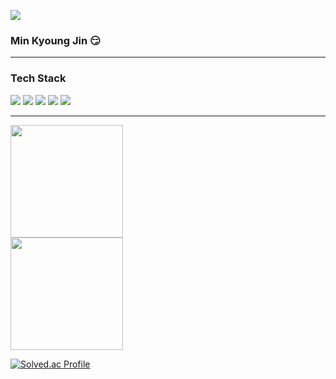 <a href="https://github.com/Ruanur"><img src="https://capsule-render.vercel.app/api?type=Waving&color=black&customColorList=6&height=180&section=header&text=Min%20Creator&fontSize=50&animation=twinkling"/></a>

###  Min Kyoung Jin 😏

<hr/>

### Tech Stack
<div>
  <img src="https://img.shields.io/badge/-C-A8B9CC?style=flat-square&logo=C&logoColor=white"/></a>
  <img src="https://img.shields.io/badge/-C++-00599C?style=flat-square&logo=Cplusplus&logoColor=white"/></a>
  <img src="https://img.shields.io/badge/-C Sharp-512BD4?style=flat-square&logo=CSharp&logoColor=white"/></a> 
  <img src="https://img.shields.io/badge/-Unity-E6E6FA?style=flat-square&logo=Unity&logoColor=black"/></a>
  <img src="https://img.shields.io/badge/-Unreal Engine-FFFFFF?style=flat-square&logo=Unreal Engine&logoColor=black"/></a> 
</div>

<hr/>

<a href="https://github.com/Ruanur">
  <img height="180em" src="https://github-readme-stats-eight-theta.vercel.app/api?username=Ruanur&show_icons=true&theme=monokai&include_all_commits=true&count_private=true"/>
  <br>
  <img height="180em" src="https://github-readme-stats-eight-theta.vercel.app/api/top-langs/?username=Ruanur&hide=c%23&layout=compact&langs_count=8&theme=monokai"/>
</a>


[![Solved.ac Profile](http://mazassumnida.wtf/api/v2/generate_badge?boj=lp5060)](https://solved.ac/profile/lp5060)

<!--

Here are some ideas to get you started:

- 🔭 I’m currently working on ...
- 🌱 I’m currently learning ...
- 👯 I’m looking to collaborate on ...
- 🤔 I’m looking for help with ...
- 💬 Ask me about ...
- 📫 How to reach me: ...
- 😄 Pronouns: ...
- ⚡ Fun fact: ...
-->
